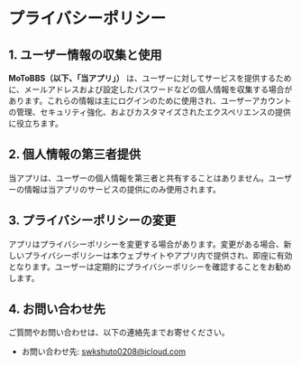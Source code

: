 # プライバシーポリシー

## 1. ユーザー情報の収集と使用

**MoToBBS（以下、「当アプリ」）** は、ユーザーに対してサービスを提供するために、メールアドレスおよび設定したパスワードなどの個人情報を収集する場合があります。これらの情報は主にログインのために使用され、ユーザーアカウントの管理、セキュリティ強化、およびカスタマイズされたエクスペリエンスの提供に役立ちます。

## 2. 個人情報の第三者提供

当アプリは、ユーザーの個人情報を第三者と共有することはありません。ユーザーの情報は当アプリのサービスの提供にのみ使用されます。


## 3. プライバシーポリシーの変更

アプリはプライバシーポリシーを変更する場合があります。変更がある場合、新しいプライバシーポリシーは本ウェブサイトやアプリ内で提供され、即座に有効となります。ユーザーは定期的にプライバシーポリシーを確認することをお勧めします。

## 4. お問い合わせ先

ご質問やお問い合わせは、以下の連絡先までお寄せください。

- お問い合わせ先: [swkshuto0208@icloud.com](mailto:swkshuto0208@icloud.com)

